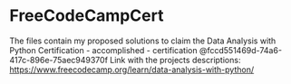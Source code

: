 # FreeCodeCampCert
The files contain my proposed solutions to claim the Data Analysis with Python Certification - accomplished - certification @fccd551469d-74a6-417c-896e-75aec949370f
Link with the projects descriptions: https://www.freecodecamp.org/learn/data-analysis-with-python/
